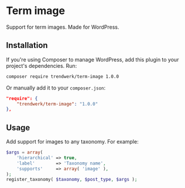 Term image
==========

Support for term images. Made for WordPress.

## Installation
If you're using Composer to manage WordPress, add this plugin to your project's dependencies. Run:
```sh
composer require trendwerk/term-image 1.0.0
```

Or manually add it to your `composer.json`:
```json
"require": {
	"trendwerk/term-image": "1.0.0"
},
```

## Usage

Add support for images to any taxonomy. For example:
	
```php
$args = array(
	'hierarchical' => true,
	'label'        => 'Taxonomy name',
	'supports'     => array( 'image' ),
);
register_taxonomy( $taxonomy, $post_type, $args );
```
